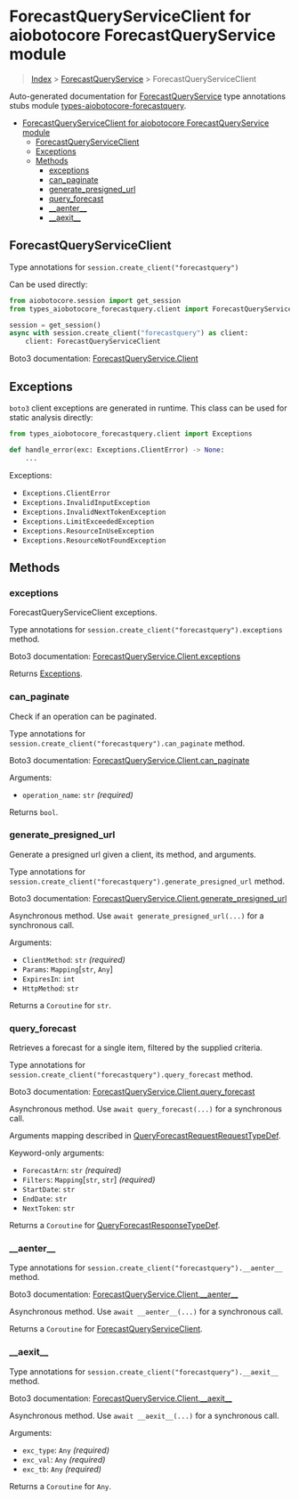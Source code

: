 <a id="forecastqueryserviceclient-for-aiobotocore-forecastqueryservice-module"></a>

# ForecastQueryServiceClient for aiobotocore ForecastQueryService module

> [Index](../README.md) > [ForecastQueryService](./README.md) >
> ForecastQueryServiceClient

Auto-generated documentation for
[ForecastQueryService](https://boto3.amazonaws.com/v1/documentation/api/latest/reference/services/forecastquery.html#ForecastQueryService)
type annotations stubs module
[types-aiobotocore-forecastquery](https://pypi.org/project/types-aiobotocore-forecastquery/).

- [ForecastQueryServiceClient for aiobotocore ForecastQueryService module](#forecastqueryserviceclient-for-aiobotocore-forecastqueryservice-module)
  - [ForecastQueryServiceClient](#forecastqueryserviceclient)
  - [Exceptions](#exceptions)
  - [Methods](#methods)
    - [exceptions](#exceptions)
    - [can_paginate](#can_paginate)
    - [generate_presigned_url](#generate_presigned_url)
    - [query_forecast](#query_forecast)
    - [\_\_aenter\_\_](#__aenter__)
    - [\_\_aexit\_\_](#__aexit__)

<a id="forecastqueryserviceclient"></a>

## ForecastQueryServiceClient

Type annotations for `session.create_client("forecastquery")`

Can be used directly:

```python
from aiobotocore.session import get_session
from types_aiobotocore_forecastquery.client import ForecastQueryServiceClient

session = get_session()
async with session.create_client("forecastquery") as client:
    client: ForecastQueryServiceClient
```

Boto3 documentation:
[ForecastQueryService.Client](https://boto3.amazonaws.com/v1/documentation/api/latest/reference/services/forecastquery.html#ForecastQueryService.Client)

<a id="exceptions"></a>

## Exceptions

`boto3` client exceptions are generated in runtime. This class can be used for
static analysis directly:

```python
from types_aiobotocore_forecastquery.client import Exceptions

def handle_error(exc: Exceptions.ClientError) -> None:
    ...
```

Exceptions:

- `Exceptions.ClientError`
- `Exceptions.InvalidInputException`
- `Exceptions.InvalidNextTokenException`
- `Exceptions.LimitExceededException`
- `Exceptions.ResourceInUseException`
- `Exceptions.ResourceNotFoundException`

<a id="methods"></a>

## Methods

<a id="exceptions"></a>

### exceptions

ForecastQueryServiceClient exceptions.

Type annotations for `session.create_client("forecastquery").exceptions`
method.

Boto3 documentation:
[ForecastQueryService.Client.exceptions](https://boto3.amazonaws.com/v1/documentation/api/latest/reference/services/forecastquery.html#ForecastQueryService.Client.exceptions)

Returns [Exceptions](#exceptions).

<a id="can\_paginate"></a>

### can_paginate

Check if an operation can be paginated.

Type annotations for `session.create_client("forecastquery").can_paginate`
method.

Boto3 documentation:
[ForecastQueryService.Client.can_paginate](https://boto3.amazonaws.com/v1/documentation/api/latest/reference/services/forecastquery.html#ForecastQueryService.Client.can_paginate)

Arguments:

- `operation_name`: `str` *(required)*

Returns `bool`.

<a id="generate\_presigned\_url"></a>

### generate_presigned_url

Generate a presigned url given a client, its method, and arguments.

Type annotations for
`session.create_client("forecastquery").generate_presigned_url` method.

Boto3 documentation:
[ForecastQueryService.Client.generate_presigned_url](https://boto3.amazonaws.com/v1/documentation/api/latest/reference/services/forecastquery.html#ForecastQueryService.Client.generate_presigned_url)

Asynchronous method. Use `await generate_presigned_url(...)` for a synchronous
call.

Arguments:

- `ClientMethod`: `str` *(required)*
- `Params`: `Mapping`\[`str`, `Any`\]
- `ExpiresIn`: `int`
- `HttpMethod`: `str`

Returns a `Coroutine` for `str`.

<a id="query\_forecast"></a>

### query_forecast

Retrieves a forecast for a single item, filtered by the supplied criteria.

Type annotations for `session.create_client("forecastquery").query_forecast`
method.

Boto3 documentation:
[ForecastQueryService.Client.query_forecast](https://boto3.amazonaws.com/v1/documentation/api/latest/reference/services/forecastquery.html#ForecastQueryService.Client.query_forecast)

Asynchronous method. Use `await query_forecast(...)` for a synchronous call.

Arguments mapping described in
[QueryForecastRequestRequestTypeDef](./type_defs.md#queryforecastrequestrequesttypedef).

Keyword-only arguments:

- `ForecastArn`: `str` *(required)*
- `Filters`: `Mapping`\[`str`, `str`\] *(required)*
- `StartDate`: `str`
- `EndDate`: `str`
- `NextToken`: `str`

Returns a `Coroutine` for
[QueryForecastResponseTypeDef](./type_defs.md#queryforecastresponsetypedef).

<a id="\_\_aenter\_\_"></a>

### \_\_aenter\_\_

Type annotations for `session.create_client("forecastquery").__aenter__`
method.

Boto3 documentation:
[ForecastQueryService.Client.\_\_aenter\_\_](https://boto3.amazonaws.com/v1/documentation/api/latest/reference/services/forecastquery.html#ForecastQueryService.Client.__aenter__)

Asynchronous method. Use `await __aenter__(...)` for a synchronous call.

Returns a `Coroutine` for
[ForecastQueryServiceClient](#forecastqueryserviceclient).

<a id="\_\_aexit\_\_"></a>

### \_\_aexit\_\_

Type annotations for `session.create_client("forecastquery").__aexit__` method.

Boto3 documentation:
[ForecastQueryService.Client.\_\_aexit\_\_](https://boto3.amazonaws.com/v1/documentation/api/latest/reference/services/forecastquery.html#ForecastQueryService.Client.__aexit__)

Asynchronous method. Use `await __aexit__(...)` for a synchronous call.

Arguments:

- `exc_type`: `Any` *(required)*
- `exc_val`: `Any` *(required)*
- `exc_tb`: `Any` *(required)*

Returns a `Coroutine` for `Any`.
